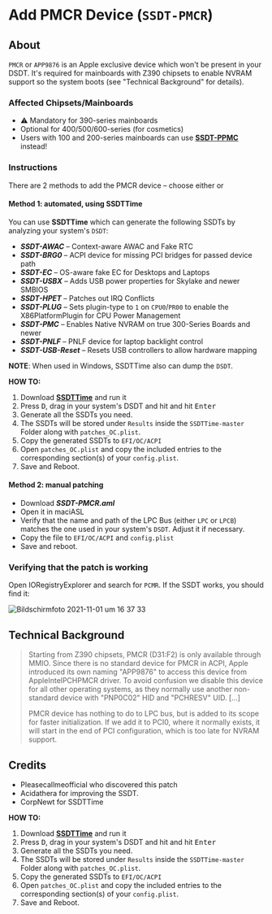 # Add PMCR Device (`SSDT-PMCR`)

## About
`PMCR` or `APP9876` is an Apple exclusive device which won't be present in your DSDT. It's required for mainboards with Z390 chipsets to enable NVRAM support so the system boots (see "Technical Background" for details).

### Affected Chipsets/Mainboards

- :warning: Mandatory for 390-series mainboards
- Optional for 400/500/600-series (for cosmetics)
- Users with 100 and 200-series mainboards can use [**SSDT-PPMC**](https://github.com/5T33Z0/OC-Little-Translated/tree/main/01_Adding_missing_Devices_and_enabling_Features/Platform_Power_Management_(SSDT-PPMC)) instead!

### Instructions
There are 2 methods to add the PMCR device – choose either or

#### Method 1: automated, using SSDTTime

You can use **SSDTTime** which can generate the following SSDTs by analyzing your system's `DSDT`:

* ***SSDT-AWAC*** – Context-aware AWAC and Fake RTC
* ***SSDT-BRG0*** – ACPI device for missing PCI bridges for passed device path
* ***SSDT-EC*** – OS-aware fake EC for Desktops and Laptops
* ***SSDT-USBX*** – Adds USB power properties for Skylake and newer SMBIOS
* ***SSDT-HPET*** – Patches out IRQ Conflicts
* ***SSDT-PLUG*** – Sets plugin-type to `1` on `CPU0`/`PR00` to enable the X86PlatformPlugin for CPU Power Management
* ***SSDT-PMC*** – Enables Native NVRAM on true 300-Series Boards and newer
* ***SSDT-PNLF*** – PNLF device for laptop backlight control
* ***SSDT-USB-Reset*** – Resets USB controllers to allow hardware mapping

**NOTE**: When used in Windows, SSDTTime also can dump the `DSDT`.

**HOW TO:**

1. Download [**SSDTTime**](https://github.com/corpnewt/SSDTTime) and run it
2. Press <kbd>D</kbd>, drag in your system's DSDT and hit and hit <kbd>Enter</kbd>
3. Generate all the SSDTs you need.
4. The SSDTs will be stored under `Results` inside the `SSDTTime-master` Folder along with `patches_OC.plist`.
5. Copy the generated SSDTs to `EFI/OC/ACPI`
6. Open `patches_OC.plist` and copy the included entries to the corresponding section(s) of your `config.plist`.
7. Save and Reboot.

#### Method 2: manual patching

- Download ***SSDT-PMCR.aml*** 
- Open it in maciASL 
- Verify that the name and path of the LPC Bus (either `LPC` or `LPCB`) matches the one used in your system's `DSDT`. Adjust it if necessary.
- Copy the file to `EFI/OC/ACPI` and `config.plist`
- Save and reboot.

### Verifying that the patch is working
Open IORegistryExplorer and search for `PCMR`. If the SSDT works, you should find it:</br>

![Bildschirmfoto 2021-11-01 um 16 37 33](https://user-images.githubusercontent.com/76865553/139699060-75fdc4b4-ff16-448e-9e19-96af3c392064.png)

## Technical Background
> Starting from Z390 chipsets, PMCR (D31:F2) is only available through MMIO. Since there is no standard device for PMCR in ACPI, Apple introduced its own naming "APP9876" to access this device from AppleIntelPCHPMCR driver. To avoid confusion we disable this device for all other operating systems, as they normally use another non-standard device with "PNP0C02" HID and "PCHRESV" UID. […]
> 
> PMCR device has nothing to do to LPC bus, but is added to its scope for faster initialization. If we add it to PCI0, where it normally exists, it will start in the end of PCI configuration, which is too late for NVRAM support.

## Credits

- Pleasecallmeofficial who discovered this patch
- Acidathera for improving the SSDT.
- CorpNewt for SSDTTime

**HOW TO:**

1. Download [**SSDTTime**](https://github.com/corpnewt/SSDTTime) and run it
2. Press <kbd>D</kbd>, drag in your system's DSDT and hit and hit <kbd>Enter</kbd>
3. Generate all the SSDTs you need.
4. The SSDTs will be stored under `Results` inside the `SSDTTime-master` Folder along with `patches_OC.plist`.
5. Copy the generated SSDTs to `EFI/OC/ACPI`
6. Open `patches_OC.plist` and copy the included entries to the corresponding section(s) of your `config.plist`.
7. Save and Reboot.
